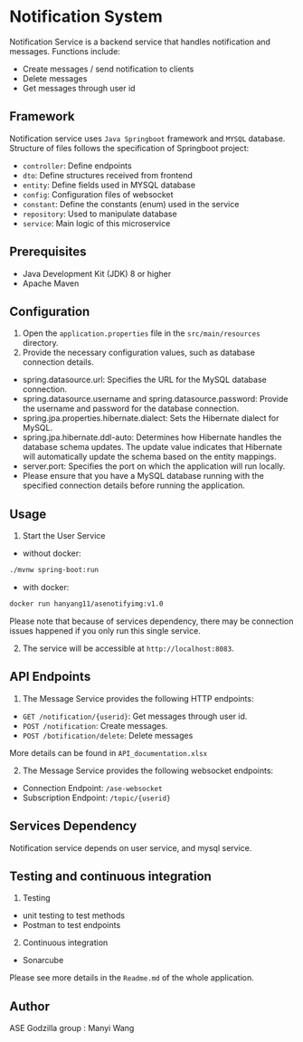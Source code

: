 # Notification System

Notification Service is a backend service that handles notification and messages. 
Functions include:
- Create messages / send notification to clients
- Delete messages
- Get messages through user id

## Framework

Notification service uses `Java Springboot` framework and `MYSQL` database. Structure of files follows the specification of Springboot project:

- `controller`: Define endpoints
- `dto`: Define structures received from frontend
- `entity`: Define fields used in MYSQL database
- `config`: Configuration files of websocket
- `constant`: Define the constants (enum) used in the service
-  `repository`: Used to manipulate database
- `service`: Main logic of this microservice

## Prerequisites

- Java Development Kit (JDK) 8 or higher
- Apache Maven

## Configuration

1. Open the `application.properties` file in the `src/main/resources` directory.
2. Provide the necessary configuration values, such as database connection details.
 -  spring.datasource.url: Specifies the URL for the MySQL database connection.
  - spring.datasource.username and spring.datasource.password: Provide the username and password for the database connection.
 - spring.jpa.properties.hibernate.dialect: Sets the Hibernate dialect for MySQL.
 - spring.jpa.hibernate.ddl-auto: Determines how Hibernate handles the database schema updates. The update value indicates that Hibernate will automatically update the schema based on the entity mappings.
  - server.port: Specifies the port on which the application will run locally.
  - Please ensure that you have a MySQL database running with the specified connection details before running the application.

## Usage

1. Start the User Service  
- without docker:

```bash
./mvnw spring-boot:run
```

- with docker:

```bash
docker run hanyang11/asenotifyimg:v1.0
```
Please note that because of services dependency, there may be connection issues happened if you only run this single service.


2. The service will be accessible at `http://localhost:8083`.

## API Endpoints

1. The Message Service provides the following HTTP endpoints:  

- `GET /notification/{userid}`: Get messages through user id.
- `POST /notification`: Create messages.
- `POST /botification/delete`: Delete messages

More details can be found in `API_documentation.xlsx` 

2. The Message Service provides the following websocket endpoints: <br>
- Connection Endpoint: `/ase-websocket`
- Subscription Endpoint: `/topic/{userid}`

## Services Dependency

Notification service depends on user service, and mysql service.

## Testing and continuous integration
1. Testing

- unit testing to test methods
- Postman to test endpoints

2. Continuous integration
- Sonarcube

Please see more details in the `Readme.md` of the whole application.


## Author

ASE Godzilla group : Manyi Wang
